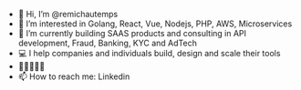 - 👋 Hi, I’m @remichautemps
- 👀 I’m interested in Golang, React, Vue, Nodejs, PHP, AWS, Microservices 
- 🌱 I’m currently building SAAS products and consulting in API development, Fraud, Banking, KYC and AdTech
- 💻 I help companies and individuals build, design and scale their tools
- 🏄‍♂️🏃👦🎿
- 📫 How to reach me: Linkedin
